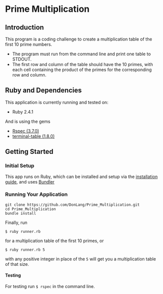 # Prime Multiplication

Introduction
---
This program is a coding challenge to create a multiplication table of the first 10 prime numbers.
- The program must run from the command line and print one table to
STDOUT.
- The first row and column of the table should have the 10 primes, with each
cell containing the product of the primes for the corresponding row and
column.



Ruby and Dependencies
---
This application is currently running and tested on:
- Ruby 2.4.1

And is using the gems
- [Rspec (3.7.0)](https://rubygems.org/gems/rspec/versions/3.7.0) 
- [terminal-table (1.8.0)](https://rubygems.org/gems/terminal-table)


Getting Started
---
### Initial Setup

This app runs on Ruby, which can be installed and setup via the
[installation guide](https://www.ruby-lang.org/en/documentation/installation/),
and uses [Bundler](https://bundler.io/)


### Running Your Application

```
git clone https://github.com/DonLang/Prime_Multiplication.git
cd Prime_Multiplication
bundle install 
```

Finally, run 
```
$ ruby runner.rb
``` 
for a multiplication table of the first 10 primes, or 
```
$ ruby runner.rb 5
``` 
 with any positive integer in place of the `5` will get you a multiplication table of that size.

#### Testing

For testing run `$ rspec` in the command line.
